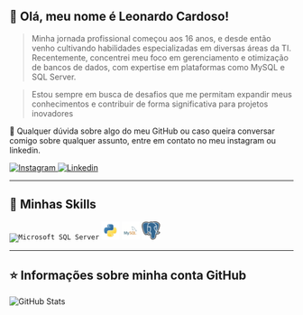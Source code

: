 ## 💜 Olá, meu nome é <strong>Leonardo Cardoso!</strong>

>Minha jornada profissional começou aos 16 anos, e desde então venho cultivando habilidades especializadas em diversas áreas da TI. 
>Recentemente, concentrei meu foco em gerenciamento e otimização de bancos de dados, com expertise em plataformas como MySQL e SQL Server.

>Estou sempre em busca de desafios que me permitam expandir meus conhecimentos e contribuir de forma significativa para projetos inovadores

💬 Qualquer dúvida sobre algo do meu GitHub ou caso queira conversar comigo sobre qualquer assunto, entre em contato no meu instagram ou linkedin.

  <a href="https://www.instagram.com/lcard00.py/">
    <img
      height="32"
      src="https://www.freeiconspng.com/uploads/instagram-logo-icon--icon-search-engine-5.png"
      alt="Instagram" />
  </a> 
  <a href="https://www.linkedin.com/in/leonardo-cardoso-648986275/">
    <img
      height="32"
      src="https://www.freeiconspng.com/uploads/linkedin-logo-3.png"
      alt="Linkedin" />
  </a>


---


## 🚀 Minhas Skills

<code><img height="32" src="https://www.freeiconspng.com/uploads/sql-server-icon-png-8.png" alt="Microsoft SQL Server"/></code>
<code><img height="32" src="https://raw.githubusercontent.com/github/explore/80688e429a7d4ef2fca1e82350fe8e3517d3494d/topics/python/python.png" alt="Python"/></code>
<code><img height="32" src="https://raw.githubusercontent.com/github/explore/80688e429a7d4ef2fca1e82350fe8e3517d3494d/topics/mysql/mysql.png" alt="MySQL"/></code>
<code><img height="32" src="https://raw.githubusercontent.com/github/explore/80688e429a7d4ef2fca1e82350fe8e3517d3494d/topics/postgresql/postgresql.png" alt="PostegreSQL"/></code>

---

## ⭐ Informações sobre minha conta GitHub

![GitHub Stats](https://github-readme-stats.vercel.app/api?username=lcard00&show_icons=true)
